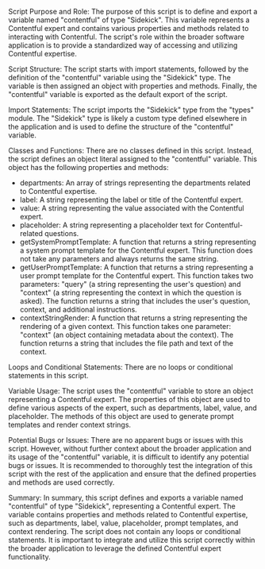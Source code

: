 Script Purpose and Role:
The purpose of this script is to define and export a variable named "contentful" of type "Sidekick". This variable represents a Contentful expert and contains various properties and methods related to interacting with Contentful. The script's role within the broader software application is to provide a standardized way of accessing and utilizing Contentful expertise.

Script Structure:
The script starts with import statements, followed by the definition of the "contentful" variable using the "Sidekick" type. The variable is then assigned an object with properties and methods. Finally, the "contentful" variable is exported as the default export of the script.

Import Statements:
The script imports the "Sidekick" type from the "types" module. The "Sidekick" type is likely a custom type defined elsewhere in the application and is used to define the structure of the "contentful" variable.

Classes and Functions:
There are no classes defined in this script. Instead, the script defines an object literal assigned to the "contentful" variable. This object has the following properties and methods:

- departments: An array of strings representing the departments related to Contentful expertise.
- label: A string representing the label or title of the Contentful expert.
- value: A string representing the value associated with the Contentful expert.
- placeholder: A string representing a placeholder text for Contentful-related questions.
- getSystemPromptTemplate: A function that returns a string representing a system prompt template for the Contentful expert. This function does not take any parameters and always returns the same string.
- getUserPromptTemplate: A function that returns a string representing a user prompt template for the Contentful expert. This function takes two parameters: "query" (a string representing the user's question) and "context" (a string representing the context in which the question is asked). The function returns a string that includes the user's question, context, and additional instructions.
- contextStringRender: A function that returns a string representing the rendering of a given context. This function takes one parameter: "context" (an object containing metadata about the context). The function returns a string that includes the file path and text of the context.

Loops and Conditional Statements:
There are no loops or conditional statements in this script.

Variable Usage:
The script uses the "contentful" variable to store an object representing a Contentful expert. The properties of this object are used to define various aspects of the expert, such as departments, label, value, and placeholder. The methods of this object are used to generate prompt templates and render context strings.

Potential Bugs or Issues:
There are no apparent bugs or issues with this script. However, without further context about the broader application and its usage of the "contentful" variable, it is difficult to identify any potential bugs or issues. It is recommended to thoroughly test the integration of this script with the rest of the application and ensure that the defined properties and methods are used correctly.

Summary:
In summary, this script defines and exports a variable named "contentful" of type "Sidekick", representing a Contentful expert. The variable contains properties and methods related to Contentful expertise, such as departments, label, value, placeholder, prompt templates, and context rendering. The script does not contain any loops or conditional statements. It is important to integrate and utilize this script correctly within the broader application to leverage the defined Contentful expert functionality.